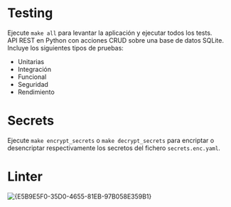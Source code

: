 # Testing
Ejecute `make all` para levantar la aplicación y ejecutar todos los tests.<br>
API REST en Python con acciones CRUD sobre una base de datos SQLite.
Incluye los siguientes tipos de pruebas:
- Unitarias
- Integración
- Funcional
- Seguridad
- Rendimiento

# Secrets
Ejecute `make encrypt_secrets` o `make decrypt_secrets` para encriptar o desencriptar respectivamente los secretos del fichero `secrets.enc.yaml`.

# Linter
![{E5B9E5F0-35D0-4655-81EB-97B058E359B1}](https://github.com/user-attachments/assets/a9f23163-a532-46c7-8be5-172ee3aa48fa)
